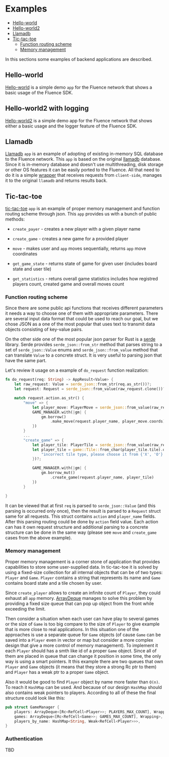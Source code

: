 # Examples

- [Hello-world](#hello-world)
- [Hello-world2](#hello-world2-with-logging)
- [Llamadb](#llamadb)
- [Tic-tac-toe](#tic-tac-toe)
    - [Function routing scheme](#function-routing-scheme)
    - [Memory management](#memory-management)

In this sections some examples of backend applications are described.

## Hello-world

[Hello-world](https://github.com/fluencelabs/fluence/tree/master/vm/examples/hello-world) is a simple demo `app` for the Fluence network that shows a basic usage of the Fluence SDK.

## Hello-world2 with logging

[Hello-world2](https://github.com/fluencelabs/fluence/tree/master/vm/examples/hello-world2/app-2018) is a simple demo app for the Fluence network that shows either a basic usage and the logger feature of the Fluence SDK.

## Llamadb

[Llamadb](https://github.com/fluencelabs/fluence/tree/master/vm/examples/llamadb) `app` is an example of adopting of existing in-memory SQL database to the Fluence network. This `app` is based on the original [llamadb](https://github.com/fluencelabs/llamadb) database. Since it is in-memory database and doesn't use multithreading, disk storage or other OS features it can be easily ported to the Fluence. All that need to do it is a simple [wrapper](https://github.com/fluencelabs/fluence/blob/master/vm/examples/llamadb/src/lib.rs) that receives requests from `client-side`, manages it to the original `llamadb` and returns results back.

## Tic-tac-toe

[tic-tac-toe](https://github.com/fluencelabs/fluence/tree/master/vm/examples/tic-tac-toe) `app` is an example of proper memory management and function routing scheme through json. This `app` provides us with a bunch of public methods:

- `create_payer` - creates a new player with a given player name
    
- `create_game` - creates a new game for a provided player
    
- `move` - makes user and `app` moves sequentially, returns `app` move coordinates 
    
- `get_game_state` - returns state of game for given user (includes board state and user tile)
    
- `get_statistics` - retuns overall game statistics includes how registred players count, created game and overall moves count

### Function routing scheme

Since there are some public api functions that receives different parameters it needs a way to choose one of them with appropriate parameters. There are several input data format that could be used to reach our goal, but we chose JSON as a one of the most popular that uses text to transmit data objects consisting of key-value pairs.

On the other side one of the most popular json parser for Rust is a [serde](https://github.com/serde-rs/serde) library. Serde provides `serde_json::from_str` method that parses string to a set of `serde_json::Value` enums and `serde_json::from_value` method that can translate `Value` to a concrete struct. It is very useful to parsing json that have the same part.

Let's review it usage on a example of `do_request` function realization:

```Rust
fn do_request(req: String) -> AppResult<Value> {
    let raw_request: Value = serde_json::from_str(req.as_str())?;
    let request: Request = serde_json::from_value(raw_request.clone())?;

    match request.action.as_str() {
        "move" => {
            let player_move: PlayerMove = serde_json::from_value(raw_request)?;
            GAME_MANAGER.with(|gm| {
                gm.borrow()
                    .make_move(request.player_name, player_move.coords)
            })
        }
        ...
        "create_game" => {
            let player_tile: PlayerTile = serde_json::from_value(raw_request)?;
            let player_tile = game::Tile::from_char(player_tile.tile).ok_or_else(|| {
                "incorrect tile type, please choose it from {'X', 'O'} set".to_owned()
            })?;

            GAME_MANAGER.with(|gm| {
                gm.borrow_mut()
                    .create_game(request.player_name, player_tile)
            })
        }

}
```

It can be viewed that at first `req` is parsed to `serde_json::Value` (and this parsing is occurred only once), then the result is parsed to a `Request` struct same for all requests. This struct contains `action` and `player_name` fields. After this parsing routing could be done by `action` field value. Each action can has it own request structure and additional parsing to a concrete structure can be done in the same way (please see `move` and `create_game` cases from the above example).

### Memory management

Proper memory management is a corner stone of application that provides capabilities to store some user-supplied data. In tic-tac-toe it is solved by using a fixed-size collection for all internal objects that can be of two types: `Player` and `Game`. `Player` contains a string that represents its name and `Game` contains board state and a tile chosen by user.

Since `create_player` allows to create an infinite count of `Player`, they could exhaust all `app` memory. [ArrayDeque](https://github.com/andylokandy/arraydeque) manages to solve this problem by providing a fixed size queue that can pop up object from the front while exceeding the limit.

Then consider a situation when each user can have play to several games or the size of `Game` is too big compare to the size of `Player` to give example that is more close to real applications. In this situation one of the approaches is use a separate queue for `Game` objects (of cause `Game` can be saved into a `Player` even in vector or map but consider a more complex design that give a more control of memory management). To implement it each `Player` should has a smth like id of a proper `Game` object. Since all of them are placed in queue that can change it position in some time, the only way is using a smart pointers. It this example there are two queues that own `Player` and `Game` objects (it means that they store a strong Rc ptr to them) and `Player` has a weak ptr to a proper `Game` object.

Also it would be good to find `Player` object by name more faster than `O(n)`. To reach it `HashMap` can be used. And because of our design `HashMap` should also contains weak pointers to players. According to all of these the final structure could look like this: 

```Rust
pub struct GameManager {
    players: ArrayDeque<[Rc<RefCell<Player>>; PLAYERS_MAX_COUNT], Wrapping>,
    games: ArrayDeque<[Rc<RefCell<Game>>; GAMES_MAX_COUNT], Wrapping>,
    players_by_name: HashMap<String, Weak<RefCell<Player>>>,
}
```

### Authentication

TBD